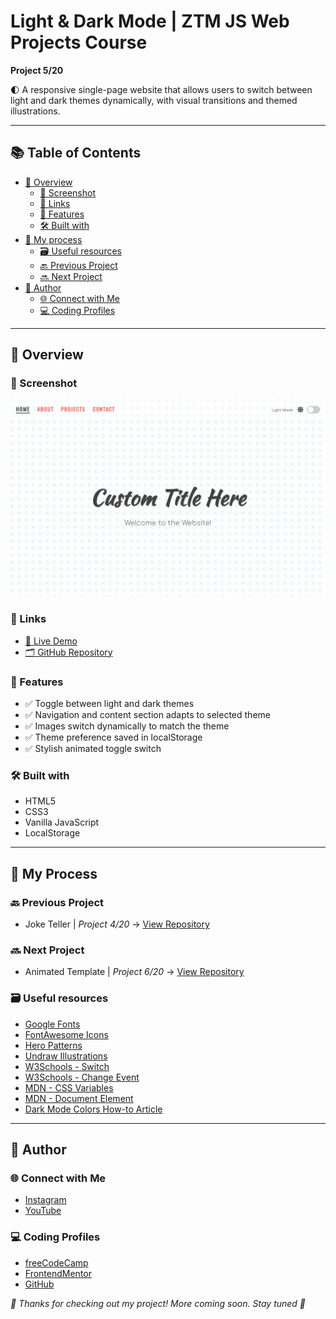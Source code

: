 # Light & Dark Mode | ZTM JS Web Projects Course

**Project 5/20**

🌓 A responsive single-page website that allows users to switch between light and dark themes dynamically, with visual transitions and themed illustrations.

---

## 📚 Table of Contents

- [🔎 Overview](#-overview)
  - [📸 Screenshot](#-screenshot)
  - [🔗 Links](#-links)
  - [📌 Features](#-features)
  - [🛠️ Built with](#️-built-with)
- [🧠 My process](#-my-process)
  - [🗃️ Useful resources](#️-useful-resources)
  - [🔙 Previous Project](#-previous-project)
  - [🔜 Next Project](#-next-project)
- [👤 Author](#-author)
  - [🌐 Connect with Me](#-connect-with-me)
  - [💻 Coding Profiles](#-coding-profiles)

---

## 🔎 Overview

### 📸 Screenshot

![Live Preview Screenshot](./assets/screenshot.jpg)

### 🔗 Links

- [🔴 Live Demo](https://dalascript.github.io/light-and-dark-mode/)
- [🗂️ GitHub Repository](https://github.com/DalaScript/light-and-dark-mode)

### 📌 Features

- ✅ Toggle between light and dark themes
- ✅ Navigation and content section adapts to selected theme
- ✅ Images switch dynamically to match the theme
- ✅ Theme preference saved in localStorage
- ✅ Stylish animated toggle switch

### 🛠️ Built with

- HTML5
- CSS3
- Vanilla JavaScript
- LocalStorage

---

## 🧠 My Process

### 🔙 Previous Project

- Joke Teller | *Project 4/20* → [View Repository](https://github.com/DalaScript/joke-teller)

### 🔜 Next Project

- Animated Template | *Project 6/20* → [View Repository](https://github.com/DalaScript/animated-template)

### 🗃️ Useful resources

- [Google Fonts](https://fonts.google.com/)
- [FontAwesome Icons](https://fontawesome.com/icons?d=gallery&q=close&m=free)
- [Hero Patterns](https://heropatterns.com/)
- [Undraw Illustrations](https://undraw.co/illustrations)
- [W3Schools - Switch](https://www.w3schools.com/howto/howto_css_switch.asp)
- [W3Schools - Change Event](https://www.w3schools.com/jsref/event_onchange.asp)
- [MDN - CSS Variables](https://developer.mozilla.org/en-US/docs/Web/CSS/CSS_cascading_variables/Using_CSS_custom_properties)
- [MDN - Document Element](https://developer.mozilla.org/en-US/docs/Web/API/Document/documentElement)
- [Dark Mode Colors How-to Article](https://blog.prototypr.io/how-to-design-a-dark-theme-for-your-android-app-3daeb264637)

---

## 👤 Author

### 🌐 Connect with Me

- [Instagram](https://www.instagram.com/DalaScript)
- [YouTube](https://www.youtube.com/@DalaScript)

### 💻 Coding Profiles

- [freeCodeCamp](https://www.freecodecamp.org/DalaScript)
- [FrontendMentor](https://www.frontendmentor.io/profile/DalaScript)
- [GitHub](https://github.com/DalaScript)

*🙌 Thanks for checking out my project! More coming soon. Stay tuned 🚀*
